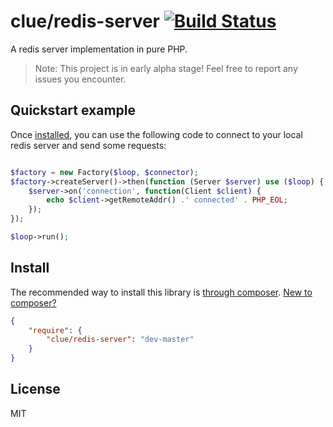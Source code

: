 # clue/redis-server [![Build Status](https://travis-ci.org/clue/redis-server.png?branch=master)](https://travis-ci.org/clue/redis-server)

A redis server implementation in pure PHP.

> Note: This project is in early alpha stage! Feel free to report any issues you encounter.

## Quickstart example

Once [installed](#install), you can use the following code to connect to your
local redis server and send some requests:

```php

$factory = new Factory($loop, $connector);
$factory->createServer()->then(function (Server $server) use ($loop) {
    $server->on('connection', function(Client $client) {
        echo $client->getRemoteAddr() .' connected' . PHP_EOL;    
    });
});

$loop->run();
```

## Install

The recommended way to install this library is [through composer](http://getcomposer.org). [New to composer?](http://getcomposer.org/doc/00-intro.md)

```JSON
{
    "require": {
        "clue/redis-server": "dev-master"
    }
}
```

## License

MIT

